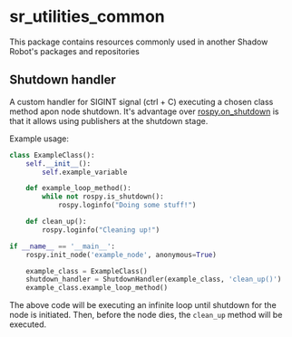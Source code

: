 # sr_utilities_common
This package contains resources commonly used in another Shadow Robot's packages and repositories

## Shutdown handler
A custom handler for SIGINT signal (ctrl + C) executing a chosen class method apon node shutdown. It's advantage over [rospy.on_shutdown](http://wiki.ros.org/rospy/Overview/Initialization%20and%20Shutdown#Registering_shutdown_hooks) is that it allows using publishers at the shutdown stage. 

Example usage:
```python
class ExampleClass():
    self.__init__():
        self.example_variable

    def example_loop_method():
        while not rospy.is_shutdown():
            rospy.loginfo("Doing some stuff!")

    def clean_up():
        rospy.loginfo("Cleaning up!")

if __name__ == '__main__':
    rospy.init_node('example_node', anonymous=True)

    example_class = ExampleClass()
    shutdown_handler = ShutdownHandler(example_class, 'clean_up()')
    example_class.example_loop_method()

```

The above code will be executing an infinite loop until shutdown for the node is initiated. Then, before the node dies, the `clean_up` method will be executed. 